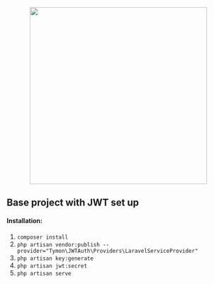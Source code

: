 <p align="center"><a href="https://laravel.com" target="_blank"><img src="https://raw.githubusercontent.com/laravel/art/master/logo-lockup/5%20SVG/2%20CMYK/1%20Full%20Color/laravel-logolockup-cmyk-red.svg" width="400"></a></p>

## Base project with JWT set up
#### Installation:
1. `composer install`
2. `php artisan vendor:publish --provider="Tymon\JWTAuth\Providers\LaravelServiceProvider"
   `
3. `php artisan key:generate`
4. `php artisan jwt:secret`
5. `php artisan serve`
